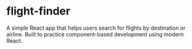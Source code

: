 # flight-finder
A simple React app that helps users search for flights by destination or airline. Built to practice component-based development using modern React.
